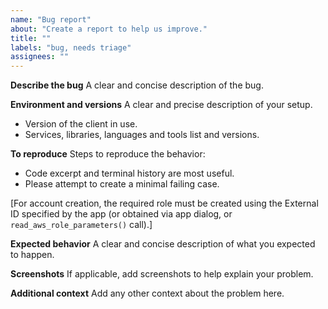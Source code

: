 ```yaml
---
name: "Bug report"
about: "Create a report to help us improve."
title: ""
labels: "bug, needs triage"
assignees: ""
---
```


**Describe the bug**
A clear and concise description of the bug.

**Environment and versions**
A clear and precise description of your setup.

- Version of the client in use.
- Services, libraries, languages and tools list and versions.

**To reproduce**
Steps to reproduce the behavior:

- Code excerpt and terminal history are most useful.
- Please attempt to create a minimal failing case.

[For account creation, the required role must be created using the External ID specified by the app (or obtained via app dialog, or `read_aws_role_parameters()` call).]

**Expected behavior**
A clear and concise description of what you expected to happen.

**Screenshots**
If applicable, add screenshots to help explain your problem.

**Additional context**
Add any other context about the problem here.
